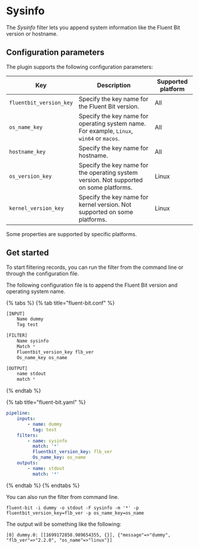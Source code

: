 # Sysinfo

The _Sysinfo_ filter lets you append system information like the Fluent Bit version or hostname.

## Configuration parameters

The plugin supports the following configuration parameters:

| Key | Description | Supported platform |
| --- | --- | --- |
| `fluentbit_version_key` | Specify the key name for the Fluent Bit version.| All |
| `os_name_key` | Specify the key name for operating system name. For example, `Linux`, `win64` or `macos`.| All |
| `hostname_key`| Specify the key name for hostname. | All |
| `os_version_key` | Specify the key name for the operating system version. Not supported on some platforms. | Linux |
| `kernel_version_key` | Specify the key name for kernel version. Not supported on some platforms.| Linux |

Some properties are supported by specific platforms.

## Get started

To start filtering records, you can run the filter from the command line or through the configuration file.

The following configuration file is to append the Fluent Bit version and operating system name.

{% tabs %}
{% tab title="fluent-bit.conf" %}

```python
[INPUT]
    Name dummy
    Tag test

[FILTER]
    Name sysinfo
    Match *
    Fluentbit_version_key flb_ver
    Os_name_key os_name

[OUTPUT]
    name stdout
    match *
```

{% endtab %}

{% tab title="fluent-bit.yaml" %}

```yaml
pipeline:
    inputs:
        - name: dummy
          tag: test
    filters:
        - name: sysinfo
          match: '*'
          Fluentbit_version_key: flb_ver
          Os_name_key: os_name
    outputs:
        - name: stdout
          match: '*'
```

{% endtab %}
{% endtabs %}

You can also run the filter from command line.

```shell
fluent-bit -i dummy -o stdout -F sysinfo -m '*' -p fluentbit_version_key=flb_ver -p os_name_key=os_name
```

The output will be something like the following:

```text
[0] dummy.0: [[1699172858.989654355, {}], {"message"=>"dummy", "flb_ver"=>"2.2.0", "os_name"=>"linux"}]
```
